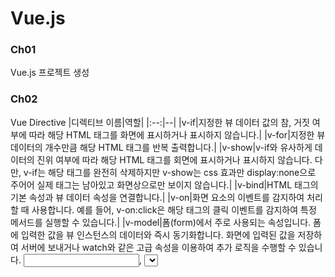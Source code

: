 # Vue.js

### Ch01
Vue.js 프로젝트 생성

### Ch02
Vue Directive
|디렉티브 이름|역할|
|:--:|--|
|v-if|지정한 뷰 데이터 값의 참, 거짓 여부에 따라 해당 HTML 태그를 화면에 표시하거나 표시하지 않습니다.|
|v-for|지정한 뷰 데이터의 개수만큼 해당 HTML 태그를 반복 출력합니다.|
|v-show|v-if와 유사하게 데이터의 진위 여부에 따라 해당 HTML 태그를 회면에 표시하거나 표시하지 않습니다. 다만, v-if는 해당 태그를 완전히 삭제하지만 v-show는 css 효과만 display:none으로 주어어 실제 태그는 남아있고 화면상으로만 보이지 않습니다.|
|v-bind|HTML 태그의 기본 속성과 뷰 데이터 속성을 연결합니다.|
|v-on|화면 요소의 이벤트를 감지하여 처리할 때 사용합니다. 예를 들어, v-on:click은 해당 태그의 클릭 이벤트를 감지하여 특정 메서드를 실행할 수 있습니다.|
|v-model|폼(form)에서 주로 사용되는 속성입니다. 폼에 입력한 값을 뷰 인스턴스의 데이터와 즉시 동기화합니다. 화면에 입력된 값을 저장하여 서버에 보내거나 watch와 같은 고급 속성을 이용하여 추가 로직을 수행할 수 있습니다. <input>, <select>, <textarea>태그에만 사용할 수 있습니다. |
